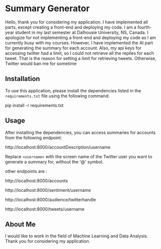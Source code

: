 # Summary Generator

Hello, thank you for considering my application. I have implemented all parts, except creating a front-end and deploying
my code. I am a fourth-year student in my last semester at Dalhousie University, NS, Canada. I apologize for not 
implementing a front-end and deploying my code as I am currently busy with my courses. However, I have implemented the 
AI part for generating the summary for each account. Also, my api keys for accessing twitter had a limit, so I could not
retrieve all the replies for each tweet. That is the reason for setting a limit for retrieving tweets. Otherwise, 
Twitter would ban me for sometime

## Installation

To use this application, please install the dependencies listed in the `requirements.txt` file using the following 
command:

pip install -r requirements.txt


## Usage

After installing the dependencies, you can access summaries for accounts from the following endpoint:

http://localhost:8000/accountDescription/username


Replace `<username>` with the screen name of the Twitter user you want to generate a summary for, without the 
'@' symbol.

other endpoints are :

http://localhost:8000/accounts

http://localhost:8000/sentiment/username

http://localhost:8000/audience/twitterhandle

http://localhost:8000/tweets/username



## About Me

I would like to work in the field of Machine Learning and Data Analysis. Thank you for considering my application.
